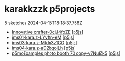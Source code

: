 # karakkzzk p5projects
5 sketches 2024-04-15T18:18:37.768Z

- [Innovative crafter-OcjJ4foZE](./p5projects/Innovative%20crafter-OcjJ4foZE) [[p5js](https://editor.p5js.org/karakkzzk/sketches/OcjJ4foZE)]
- [ims01-kara.z-LYvffn-eM](./p5projects/ims01-kara.z-LYvffn-eM) [[p5js](https://editor.p5js.org/karakkzzk/sketches/LYvffn-eM)]
- [ims03-kara.z-Mtdn3z1CO](./p5projects/ims03-kara.z-Mtdn3z1CO) [[p5js](https://editor.p5js.org/karakkzzk/sketches/Mtdn3z1CO)]
- [ims04-kara.z-aD2bqoiLh](./p5projects/ims04-kara.z-aD2bqoiLh) [[p5js](https://editor.p5js.org/karakkzzk/sketches/aD2bqoiLh)]
- [p5moExamples photo booth 70 copy-v7NuIZk5](./p5projects/p5moExamples%20photo%20booth%2070%20copy-v7NuIZk5) [[p5js](https://editor.p5js.org/karakkzzk/sketches/-v7NuIZk5)]